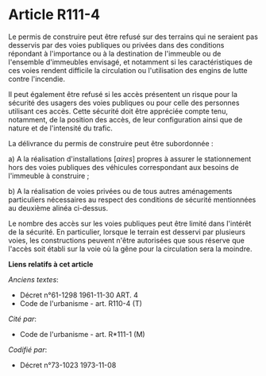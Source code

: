 # Article R111-4

Le permis de construire peut être refusé sur des terrains qui ne seraient pas desservis par des voies publiques ou privées
dans des conditions répondant à l'importance ou à la destination de l'immeuble ou de l'ensemble d'immeubles envisagé, et
notamment si les caractéristiques de ces voies rendent difficile la circulation ou l'utilisation des engins de lutte contre
l'incendie.

Il peut également être refusé si les accès présentent un risque pour la sécurité des usagers des voies publiques ou pour
celle des personnes utilisant ces accès. Cette sécurité doit être appréciée compte tenu, notamment, de la position des accès,
de leur configuration ainsi que de nature et de l'intensité du trafic.

La délivrance du permis de construire peut être subordonnée :

a) A la réalisation d'installations [*aires*] propres à assurer le stationnement hors des voies publiques des véhicules
correspondant aux besoins de l'immeuble à construire ;

b) A la réalisation de voies privées ou de tous autres aménagements particuliers nécessaires au respect des conditions de
sécurité mentionnées au deuxième alinéa ci-dessus.

Le nombre des accès sur les voies publiques peut être limité dans l'intérêt de la sécurité. En particulier, lorsque le
terrain est desservi par plusieurs voies, les constructions peuvent n'être autorisées que sous réserve que l'accès soit
établi sur la voie où la gêne pour la circulation sera la moindre.

**Liens relatifs à cet article**

_Anciens textes_:

  - Décret n°61-1298 1961-11-30 ART. 4
  - Code de l'urbanisme - art. R110-4 (T)

_Cité par_:

  - Code de l'urbanisme - art. R*111-1 (M)

_Codifié par_:

  - Décret n°73-1023 1973-11-08
